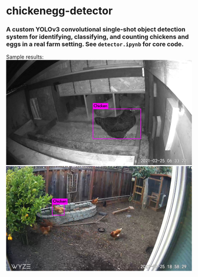 # chickenegg-detector

### A custom YOLOv3 convolutional single-shot object detection system for identifying, classifying, and counting chickens and eggs in a real farm setting. See `detector.ipynb` for core code.


Sample results:
![Result1](results1.jpg)
![Result2](results2.jpg)



